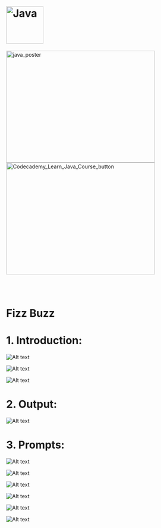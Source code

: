 # <img src="https://github.com/phuongtrieu97coder/Java_projects/assets/82598726/5dfc3419-e1cb-49be-9b68-9859bae50ce4" alt="Java" width="100px" height="100px">


<img src="https://github.com/phuongtrieu97coder/Java_projects/assets/82598726/e3bc449a-ca4a-4612-acae-5d46d1ac8930" alt="java_poster" width="400px" height="300px"> <a type="button" title="Codecademy_Learn_Java_Course_button" href="https://www.codecademy.com/courses/learn-java/projects/java-fizzbuzz" target="_blank" data-CodecademyLearnJavaCourseButt="CodecademyLearnJavaCourseButt_data"><img src="https://user-images.githubusercontent.com/82598726/175697552-f960b057-9e97-4c3e-a3e2-f2b5f7876de9.png" alt="Codecademy_Learn_Java_Course_button" width="400px" height="300px"></a>


<br><br>


# Fizz Buzz

# 1. Introduction:
![Alt text](image.png)

![Alt text](image-1.png)

![Alt text](image-2.png)


# 2. Output:
![Alt text](image-2.png)

# 3. Prompts:
![Alt text](image-3.png)

![Alt text](image-4.png)

![Alt text](image-5.png)

![Alt text](image-6.png)

![Alt text](image-7.png)

![Alt text](image-8.png)